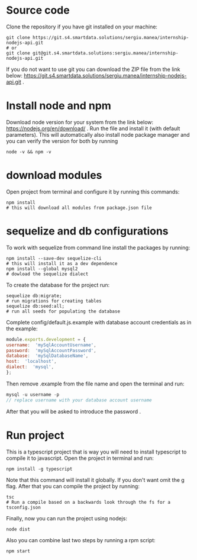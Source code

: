 # Source code

Clone the repository if you have git installed on your machine:
```shell
git clone https://git.s4.smartdata.solutions/sergiu.manea/internship-nodejs-api.git
# or
git clone git@git.s4.smartdata.solutions:sergiu.manea/internship-nodejs-api.git
```
If you do not want to use git you can download the ZIP file from the link below:
https://git.s4.smartdata.solutions/sergiu.manea/internship-nodejs-api.git .

# Install node and npm 
Download node version for your system from the link below: https://nodejs.org/en/download/ .
Run the file and install it (with default parameters).
This will automatically also install node package manager and you can verify the version for both by running
```shell
node -v && npm -v
```
# download modules
Open project from terminal and configure it by running this commands:
```shell
npm install 
# this will download all modules from package.json file
```
# sequelize and db configurations
To work with sequelize from command line install the packages by running:
```
npm install --save-dev sequelize-cli
# this will install it as a dev dependence
npm install --global mysql2
# dowload the sequelize dialect
```
To create the database for the project run:
```shell
sequelize db:migrate;
# run migrations for creating tables
sequelize db:seed:all;
# run all seeds for populating the database
```
Complete config/default.js.example with database account credentials as in the example:
```js
module.exports.development = {
username:  'mySqlAccountUsername',
password:  'mySqlAccountPassword',
database:  'mySqlDatabaseName',
host:  'localhost',
dialect:  'mysql',
};
``` 
Then remove .example from the file name and open the terminal and run:
```js
mysql -u username -p
// replace username with your database account username
```
After that you will be asked to introduce the password .
# Run project
This is a typescript project that is way you will need to install typescript to compile it to javascript. Open the project in terminal and run: 
``` shell
npm install -g typescript
```
Note that this command will install it globally. If you don't want omit the g flag. After that you can compile the project by running:
```shell
tsc
# Run a compile based on a backwards look through the fs for a tsconfig.json
```
Finally, now you can run the project using nodejs:
```js
node dist
```
Also you can combine last two steps by running a rpm script:
```js
npm start
```